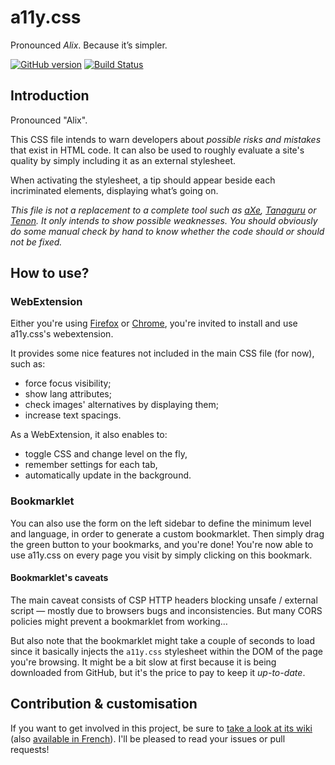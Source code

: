 a11y.css
========

Pronounced *Alix*. Because it’s simpler.

[![GitHub version](https://badge.fury.io/gh/ffoodd%2Fa11y.css.svg)](https://badge.fury.io/gh/ffoodd%2Fa11y.css)
[![Build Status](https://travis-ci.org/ffoodd/a11y.css.svg?branch=master)](https://travis-ci.org/ffoodd/a11y.css)

## Introduction

Pronounced "Alix".

This CSS file intends to warn developers about *possible risks and mistakes* that exist in HTML code. It can also be used to roughly evaluate a site's quality by simply including it as an external stylesheet.

When activating the stylesheet, a tip should appear beside each incriminated elements, displaying what’s going on.

*This file is not a replacement to a complete tool such as [aXe](https://www.deque.com/products/axe/), [Tanaguru](http://www.tanaguru.com/en/) or [Tenon](http://tenon.io/). It only intends to show possible weaknesses. You should obviously do some manual check by hand to know whether the code should or should not be fixed.*


## How to use?

### WebExtension

Either you're using [Firefox](https://addons.mozilla.org/en-GB/firefox/addon/a11ycss/) or [Chrome](https://chrome.google.com/webstore/detail/a11ycss/iolfinldndiiobhednboghogkiopppid?hl=en), you're invited to install and use a11y.css's webextension.

It provides some nice features not included in the main CSS file (for now), such as:

* force focus visibility;
* show lang attributes;
* check images' alternatives by displaying them;
* increase text spacings.

As a WebExtension, it also enables to:

* toggle CSS and change level on the fly, 
* remember settings for each tab,
* automatically update in the background.

### Bookmarklet

You can also use the form on the left sidebar to define the minimum level and language, in order to generate a custom bookmarklet. Then simply drag the green button to your bookmarks, and you're done! You're now able to use a11y.css on every page you visit by simply clicking on this bookmark.

#### Bookmarklet's caveats

The main caveat consists of CSP HTTP headers blocking unsafe / external script — mostly due to browsers bugs and inconsistencies. But many CORS policies might prevent a bookmarklet from working…

But also note that the bookmarklet might take a couple of seconds to load since it basically injects the `a11y.css` stylesheet within the DOM of the page you're browsing. It might be a bit slow at first because it is being downloaded from GitHub, but it's the price to pay to keep it *up-to-date*.

## Contribution & customisation

If you want to get involved in this project, be sure to [take a look at its wiki](https://github.com/ffoodd/a11y.css/wiki) (also [available in French](https://github.com/ffoodd/a11y.css/wiki/Introduction)). I'll be pleased to read your issues or pull requests!
